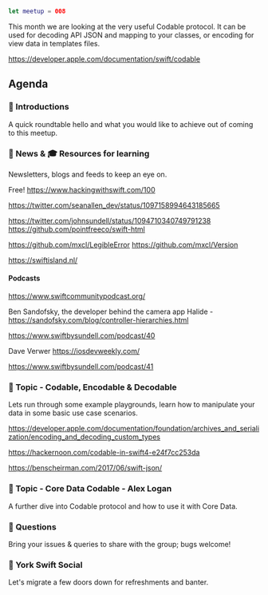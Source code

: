 ```swift

let meetup = 008

```

This month we are looking at the very useful Codable protocol. It can be used for decoding API JSON and mapping to your classes, or encoding for view data in templates files.

https://developer.apple.com/documentation/swift/codable

## Agenda 

### 🖖 Introductions

A quick roundtable hello and what you would like to achieve out of coming to this meetup.

### 📢 News & 🎓 Resources for learning

Newsletters, blogs and feeds to keep an eye on.

Free! 
https://www.hackingwithswift.com/100

https://twitter.com/seanallen_dev/status/1097158994643185665


https://twitter.com/johnsundell/status/1094710340749791238
https://github.com/pointfreeco/swift-html

https://github.com/mxcl/LegibleError
https://github.com/mxcl/Version


https://swiftisland.nl/


#### Podcasts

https://www.swiftcommunitypodcast.org/


Ben Sandofsky, the developer behind the camera app Halide - 
https://sandofsky.com/blog/controller-hierarchies.html

https://www.swiftbysundell.com/podcast/40


Dave Verwer
https://iosdevweekly.com/

https://www.swiftbysundell.com/podcast/41


### 🚀 Topic - Codable, Encodable & Decodable 

Lets run through some example playgrounds, learn how to manipulate your data in some basic use case scenarios.

https://developer.apple.com/documentation/foundation/archives_and_serialization/encoding_and_decoding_custom_types

https://hackernoon.com/codable-in-swift4-e24f7cc253da

https://benscheirman.com/2017/06/swift-json/


### 🚀 Topic - Core Data Codable - Alex Logan

A further dive into Codable protocol and how to use it with Core Data.

### 🙋 Questions

Bring your issues & queries to share with the group; bugs welcome!

### 🍻 York Swift Social 

Let's migrate a few doors down for refreshments and banter. 
